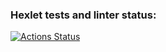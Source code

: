 ### Hexlet tests and linter status:
[![Actions Status](https://github.com/RainZerg/frontend-project-44/actions/workflows/hexlet-check.yml/badge.svg)](https://github.com/RainZerg/frontend-project-44/actions)